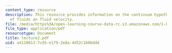 ```yaml
---
content_type: resource
description: This resource provides information on the continuum hypothesis, compressibility
  of fluids an fluid velocity.
file: /media/https%3A/open-learning-course-data-rc.s3.amazonaws.com/1-060-engineering-mechanics-ii-spring-2006/a41106137cd5e1792e8a4d52c1b0bddd_lecture2.pdf
file_type: application/pdf
resourcetype: Document
title: lecture2.pdf
uid: a4110613-7cd5-e179-2e8a-4d52c1b0bddd
---
```

